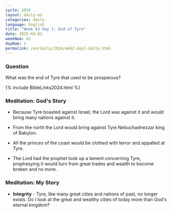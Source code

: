```yaml
---
cycle: 2024
layout: daily-en
categories: daily
language: English
title: "Week 62 Day 1: End of Tyre"
date: 2025-03-03
weekNum: 62
dayNum: 1
permalink: /en/daily/2024/wk62-day1-daily.html
---
```


### Question     
What was the end of Tyre that used to be prosperous?

{% include BibleLinks2024.html %}

### Meditation: God's Story   
+ Because Tyre boasted against Israel, the Lord was against it and would bring many nations against it. 

+ From the north the Lord would bring against Tyre Nebuchadnezzar king of Babylon. 

+ All the princes of the coast would be clothed with terror and appalled at Tyre. 

+ The Lord had the prophet took up a lament concerning Tyre, prophesying it would turn from great trades and wealth to become broken and no more.  

### Meditation: My Story   
+ **Integrity** - Tyre, like many great cities and nations of past, no longer exists. Do I look at the great and wealthy cities of today more than God's eternal kingdom? 
